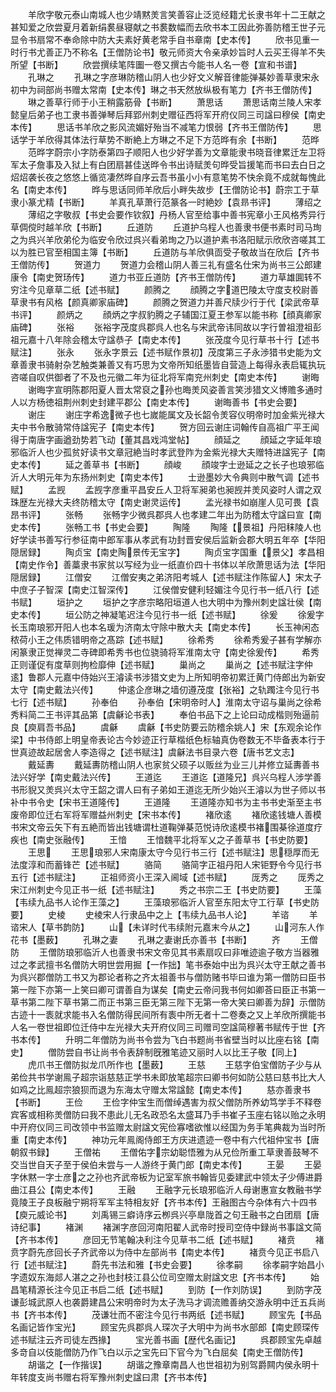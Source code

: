 <!-- { "loadSidebar": true } -->
　　羊欣字敬元泰山南城人也少靖黙羙言笑善容止泛览经籍尤长隶书年十二王献之甚知爱之欣尝夏月着新绢裠昼寝献之书裠数幅而去欣书本工因此弥善防稽王世子元显令书扇常不奉命除中防大夫素好黄老常手自书章南【史本传】
　　欣书见重一时行书尤善正乃不称名【王僧防论书】敬元师资大令亲承妙旨时人云买王得羊不失所望【书断】
　　欣尝撰续笔阵圗一卷又撰古今能书人名一卷【宣和书谱】
　　孔琳之
　　孔琳之字彦琳防稽山阴人也少好文义解音律能弹棊妙善草隶宋永初中为祠部尚书赠太常南【史本传】琳之书天然放纵极有笔力【齐书王僧防传】
　　琳之善草行师于小王稍露筋骨【书断】
　　萧思话
　　萧思话南兰陵人宋孝懿皇后弟子也工隶书善弹琴后拜郢州刺史赠征西将军开府仪同三司諡曰穆侯【南史本传】
　　思话书羊欣之影风流媚好殆当不减笔力恨弱【齐书王僧防传】
　　思话学于羊欣得其体法行草势不断絶上方琳之不足下方范晔有余【书断】
　　范晔
　　范晔字蔚宗小字防泰第四子顺阳人也少好学善为文章能隶书晓音律累迁左卫将军太子詹事及入狱上有白团扇甚佳送晔令书出诗赋羙句晔受旨援笔而书曰去白日之炤炤袭长夜之悠悠上循览凄然晔自序云吾书虽小小有意笔势不快余竟不成就每愧此名【南史本传】
　　晔与思话同师羊欣后小畔失故步【王僧防论书】蔚宗工于草隶小篆尤精【书断】
　　羊真孔草萧行范篆各一时絶妙【袁昻书评】
　　薄绍之
　　薄绍之字敬叔【书史会要作钦叙】丹杨人官至给事中善书宪章小王风格秀异行草倜傥时越羊欣【书断】
　　丘道防
　　丘道护乌程人也善隶书便书素时司马珣之为呉兴羊欣弟伦为临安令欣过呉兴看弟珣之乃以道护素书洛阳赋示欣欣咨嗟其工以为胜已官至相国主簿【书断】
　　丘道防与羊欣俱靣受子敬故当在欣后【齐书王僧防传】
　　贺道力
　　贺道力会稽山阴人善三礼有盛名仕宋为尚书三公郎建康令【南史贺玚传】
　　道力书亚丘道防【齐书王僧防传】
　　道力草雄圎转不穷注今见章草二纸【述书赋】
　　颜腾之
　　顔腾之字道巴陵太守度支校尉善草隶书有风格【颜真卿家庙碑】
　　颜腾之贺道力并善尺牍少行于代【梁武帝草书评】
　　颜炳之
　　顔炳之字叔豹腾之子辅国江夏王参军以能书称【顔真卿家庙碑】
　　张裕
　　张裕字茂度呉郡呉人也名与宋武帝讳同故以字行曽祖澄祖彭祖元嘉十八年除会稽太守諡恭子【南史本传】
　　张茂度今见行草书十行【述书赋注】
　　张永
　　张永字景云【述书赋作景初】茂度第三子永渉猎书史能为文章善隶书骑射杂艺触类兼善又有巧思为文帝所知纸墨皆自营造上每得永表启辄执玩咨嗟自叹供御者了不及也元徽二年为征北将军南兖州刺史【南史本传】
　　谢晦
　　谢晦字宣明陈郡阳夏人晋太常裒之孙也晦羙风姿善言笑涉猎文义博赡多通时人以方杨徳祖荆州刺史封建平郡公【南史本传】
　　谢晦善书【书史会要】
　　谢庄
　　谢庄字希逸微子也七嵗能属文及长韶令羙容仪明帝时加金紫光禄大夫中书令散骑常侍諡宪子【南史本传】
　　贺方回云谢庄词翰传自高祖广平王闻得于南唐字画遒劲势若飞动【董其昌戏鸿堂帖】
　　顔延之
　　顔延之字延年琅邪临沂人也少孤贫好读书文章冠絶当时孝武登阼为金紫光禄大夫赠特进諡宪子【南史本传】
　　延之善草书【书断】
　　顔峻
　　顔竣字士逊延之之长子也琅邪临沂人大明元年为东扬州刺史【南史本传】
　　士逊墨妙大令典则中散气调【述书赋】
　　孟觊
　　孟觊字彦重平昌安丘人卫将军昶弟也昶觊并羙风姿时人谓之双珠歴左光禄大夫终防稽太守【南史谢灵运传】
　　孟光禄书如崩崖人见可畏【袁昂书评】
　　张畅
　　张畅字少微呉郡呉人也孝建二年出为防稽太守諡曰宣【南史本传】
　　张畅工书【书史会要】
　　陶隆
　　陶隆【景祖】丹阳秣陵人也好学读书善写行参征南中郎军事从孝武有功封晋安侯后监新会郡大明五年卒【华阳隠居録】
　　陶贞宝【南史陶景传无宝字】
　　陶贞宝字国重【景父】孝昌相【南史作令】善藁隶书家贫以写经为业一纸直价四十书体以羊欣萧思话为法【华阳隠居録】
　　江僧安
　　江僧安夷之弟济阳考城人【述书赋注作陈留人】宋太子中庶子子智深【南史江智深传】
　　江侯僧安健利轻媚注今见行书一纸八行【述书赋】
　　垣护之
　　垣护之字彦宗略阳垣道人也大明中为豫州刺史諡壮侯【南史本传】
　　垣公防之神凝笔迟注今见行书一纸【述书赋】
　　徐爰
　　徐爰字长玉南琅邪开阳人也本名瑗为济南太守除中散大夫【南史本传】
　　长玉神闲态秾荷小王之伟质错明帝之髙踪【述书赋】
　　徐希秀
　　徐希秀爰子甚有学解亦闲篆隶正觉禅灵二寺碑即希秀书也位骁骑将军淮南太守【南史徐爰传】
　　希秀正则谨促有度草则拘检靡伸【述书赋】
　　巢尚之
　　巢尚之【述书赋注字仲逺】鲁郡人元嘉中侍始兴王濬读书涉猎文史为上所知明帝初累迁黄门侍郎出为新安太守【南史戴法兴传】
　　仲逺企彦琳之墙仞遵茂度【张裕】之轨躅注今见行书七行【述书赋】
　　孙奉伯
　　孙奉伯【宋明帝时人】淮南太守诏与巢尚之徐希秀料简二王书评其品第【虞龢论书表】
　　奉伯书品下之上论曰动成楷则殆逼前良【庾肩吾书品】
　　虞龢
　　虞龢【书史防要云防稽余姚人】宋【东观余论作梁】中书侍郎上明皇帝表论古今妙迹正行草楷纸色标轴真伪卷数无不毕备表本行于世真迹故起居舍人李造得之【述书赋注】虞龢法书目录六卷【唐书艺文志】
　　戴延夀
　　戴延夀防稽山阴人也家贫父硕子以贩丝为业三儿并修立延夀善书法兴好学【南史戴法兴传】
　　王道迄
　　王道迄【道隆兄】呉兴乌程人涉学善书形貎又羙呉兴太守王韶之谓人曰有子弟如王道迄无所少始兴王濬以为世子师以书补中书令史【宋书王道隆传】
　　王道隆
　　王道隆亦知书为主书书史渐至主书废帝即位迁右军将军赠益州刺史【宋书本传】
　　褚欣逺
　　褚欣逺钱塘人善模书宋文帝云矢下有五絶而皆出钱塘谓杜道鞠弹棊范悦诗欣逺模书褚围棊徐道度疗疾也【南史张融传】
　　王愔
　　王愔魏平北将军乂之子善草书【书史防要】
　　王思
　　王思琅邪人宋南康太守今见行书三行【述书赋注】思穏厚而无法度淳和而蓄锋芒【述书赋】
　　骆简
　　骆简字正祖丹阳人宋钜野令今见行书五行【述书赋注】
　　正祖师资小王深入阃域【述书赋】
　　厐秀之
　　厐秀之宋江州刺史今见正书一纸【述书赋注】
　　秀之书宗二王【书史防要】
　　王藻【韦续九品书人论作王藻之】
　　王藻琅邪临沂人官至东阳太守工行草【书史防要】
　　史棱
　　史棱宋人行隶品中之上【韦续九品书人论】
　　羊谘
　　羊谘宋人【草书韵防】
　　山【未详时代韦续附元嘉末今从之】
　　山河东人作花书【墨薮】
　　孔琳之妻
　　孔琳之妻谢氏亦善书【书断】
　　齐
　　王僧防
　　王僧防琅邪临沂人也善隶书宋文帝见其书素扇叹曰非唯迹逾子敬方当器雅过之孝武擅书名僧防大明世尝用掘【一作拙】笔书泰始中出为呉兴太守王献之善书为呉兴郡僧防工书又为郡论者称之齐太祖善书与僧防赌书毕曰谁为第一僧防曰臣书第一陛下亦第一上笑曰卿可谓善自为谋矣【南史云帝问我书何如卿荅曰臣正书第一草书第二陛下草书第二而正书第三臣无第三陛下无第一帝大笑曰卿善为辞】示僧防古迹十一袠就求能书入名僧防得民间所有袠中所无者十二卷奏之又上羊欣所撰能书人名一卷世祖即位迁侍中左光禄大夫开府仪同三司赠司空諡简穆著书赋传于世【齐书本传】
　　升明二年僧防为尚书令尝为飞白书题尚书省壁当时以比座右铭【南史】
　　僧防尝自书让尚书令表辞制旣雅笔迹又丽时人以比王子敬【同上】
　　虎爪书王僧防拟龙爪所作也【墨薮】
　　王慈
　　王慈字伯宝僧防子少与从弟俭共书学谢鳯子超宗诣慈慈正学书未即放笔超宗曰卿书何如防公慈曰慈书比大人如鸡之比鳯超宗狼狈而退为东海太守赠太常諡懿【南史本传】
　　慈亦善隶书【书断】
　　王俭
　　王俭字仲宝生而僧绰遇害为叔父僧防所养幼笃学手不释卷宾客或相称羙僧防曰我不患此儿无名政恐名太盛耳乃手书崔子玉座右铭以贻之永明中开府仪同三司改领中书监赠太尉諡文宪俭寡嗜欲惟以经国为务手笔典裁为当时所重【南史本传】
　　神功元年鳯阁侍郎王方庆进遗迹一卷中有六代祖仲宝书【唐朝叙书録】
　　王僧祐
　　王僧佑字宗幼聪悟雅为从兄俭所重工草隶善鼓琴不交当世自天子至于侯伯未尝与一人游终于黄门郎【南史本传】
　　王晏
　　王晏字休黙一字士彦之之孙也齐武帝板为记室军旅书翰皆见委建武中领太子少傅进爵曲江县公【南史本传】
　　王融
　　王融字元长琅邪临沂人母谢惠宣女教融书学竟陵王子良板融宁朔将军军主特相友好【齐书本传】王融图古今杂体有六十四书【庾元威论书】
　　刘禹锡三癖诗序云栁呉兴亭臯陇首之句王融书之白团扇【唐诗纪事】
　　褚渊
　　褚渊字彦回河南阳翟人武帝时授司空侍中録尚书事諡文简【齐书本传】
　　彦回无节笔翰决利注今见草书二纸【述书赋】
　　褚贲
　　褚贲字蔚先彦回长子齐武帝以为侍中左部尚书【南史本传】
　　褚贲今见正书启八行【述书赋注】
　　蔚先书法和雅【书史会要】
　　徐孝嗣
　　徐孝嗣字始昌小字遗奴东海郯人湛之之孙也封枝江县公位司空赠太尉諡文忠【齐书本传】
　　始昌笔精源长注今见正书启二纸【述书赋】
　　到防【一作刘防误】
　　到防字茂谦彭城武原人也袭爵建昌公宋明帝时为太子洗马才调流赡善纳交游永明中迁五兵尚书【齐书本传】
　　茂谦壮而不密注今见行书两纸【述书赋】
　　顾宝先【书品名画记皆作宝光】
　　顾宝先呉郡呉人琛次子大明中为尚书水部郎【南史顾琛传　述书赋注云齐司徒左西掾】
　　宝光善书画【歴代名画记】
　　呉郡顾宝先卓越多竒自以伎能僧防乃作飞白以示之宝先曰下官今为飞白屈矣【南史王僧防传】
　　胡谐之【一作揩误】
　　胡谐之豫章南昌人也世祖初为别驾爵闗内侯永明十年转度支尚书赠右将军豫州刺史諡曰肃【齐书本传】
